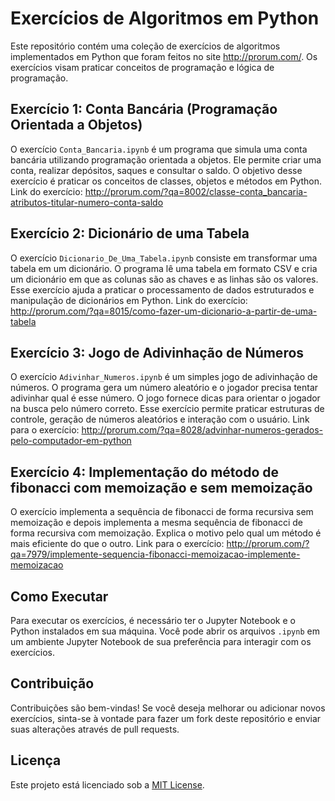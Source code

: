 # Exercícios de Algoritmos em Python

Este repositório contém uma coleção de exercícios de algoritmos implementados em Python que foram feitos no site http://prorum.com/. Os exercícios visam praticar conceitos de programação e lógica de programação.

## Exercício 1: Conta Bancária (Programação Orientada a Objetos)

O exercício `Conta_Bancaria.ipynb` é um programa que simula uma conta bancária utilizando programação orientada a objetos. Ele permite criar uma conta, realizar depósitos, saques e consultar o saldo. O objetivo desse exercício é praticar os conceitos de classes, objetos e métodos em Python. Link do exercício: http://prorum.com/?qa=8002/classe-conta_bancaria-atributos-titular-numero-conta-saldo

## Exercício 2: Dicionário de uma Tabela

O exercício `Dicionario_De_Uma_Tabela.ipynb` consiste em transformar uma tabela em um dicionário. O programa lê uma tabela em formato CSV e cria um dicionário em que as colunas são as chaves e as linhas são os valores. Esse exercício ajuda a praticar o processamento de dados estruturados e manipulação de dicionários em Python. Link do exercício: http://prorum.com/?qa=8015/como-fazer-um-dicionario-a-partir-de-uma-tabela

## Exercício 3: Jogo de Adivinhação de Números

O exercício `Adivinhar_Numeros.ipynb` é um simples jogo de adivinhação de números. O programa gera um número aleatório e o jogador precisa tentar adivinhar qual é esse número. O jogo fornece dicas para orientar o jogador na busca pelo número correto. Esse exercício permite praticar estruturas de controle, geração de números aleatórios e interação com o usuário. Link para o exercício: http://prorum.com/?qa=8028/advinhar-numeros-gerados-pelo-computador-em-python

## Exercício 4: Implementação do método de fibonacci com memoização e sem memoização

O exercício implementa a sequência de fibonacci de forma recursiva sem memoização e depois implementa a mesma sequência de fibonacci de forma recursiva com memoização. Explica o motivo pelo qual um método é mais eficiente do que o outro. Link para o exercício: http://prorum.com/?qa=7979/implemente-sequencia-fibonacci-memoizacao-implemente-memoizacao

## Como Executar

Para executar os exercícios, é necessário ter o Jupyter Notebook e o Python instalados em sua máquina. Você pode abrir os arquivos `.ipynb` em um ambiente Jupyter Notebook de sua preferência para interagir com os exercícios.

## Contribuição

Contribuições são bem-vindas! Se você deseja melhorar ou adicionar novos exercícios, sinta-se à vontade para fazer um fork deste repositório e enviar suas alterações através de pull requests.

## Licença

Este projeto está licenciado sob a [MIT License](LICENSE).
